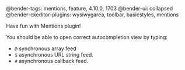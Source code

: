 @bender-tags: mentions, feature, 4.10.0, 1703
@bender-ui: collapsed
@bender-ckeditor-plugins: wysiwygarea, toolbar, basicstyles, mentions

Have fun with Mentions plugin!

You should be able to open correct autocompletion view by typing:
* `@` synchronous array feed
* `$` asynchronous URL string feed.
* `#` asynchronous callback feed.
